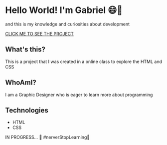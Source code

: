 # Hello World! I'm Gabriel 😄🖖
and this is my knowledge and curiosities about development 

 <a href="https://pouthergust.github.io/pouthergust/"> CLICK ME TO SEE THE PROJECT </a>

## What's this?

This is a project that I was created in a online class to explore the HTML and CSS

## WhoAmI?

I am a Graphic Designer who is eager to learn more about programming 

## Technologies

* HTML
* CSS

IN PROGRESS... 🚧
#nerverStopLearning🚀
